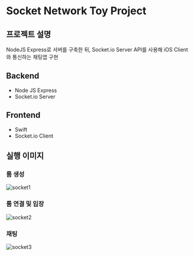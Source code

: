 # Socket Network Toy Project

## 프로젝트 설명
NodeJS Express로 서버를 구축한 뒤, Socket.io Server API를 사용해 iOS Client와 통신하는 채팅앱 구현

## Backend
* Node JS Express
* Socket.io Server

## Frontend
* Swift
* Socket.io Client

## 실행 이미지
### 룸 생성
![socket1](https://user-images.githubusercontent.com/77890228/145444224-4da67232-1835-457b-98df-1ded3890965b.jpg)
### 룸 연결 및 입장
![socket2](https://user-images.githubusercontent.com/77890228/145444254-1a9585ac-990d-41d4-946c-f3c56413b9bf.jpg)
### 채팅
![socket3](https://user-images.githubusercontent.com/77890228/145444295-60afffbe-aae8-44d6-b639-858abd88a517.jpg)

